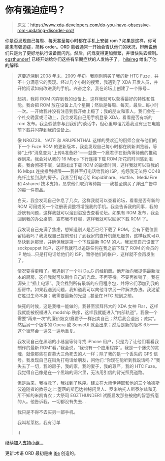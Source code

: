 # 你有强迫症吗？

> 原文：<https://www.xda-developers.com/do-you-have-obsessive-rom-updating-disorder-ord/>

你是否发现自己每周、每天甚至每小时都在手机上安装 rom？如果是这样，你可能患有强迫症，简称 order。ORD 患者通常一开始会否认他们的状况，辩解说他们只是为了更好地执行设备而闪光。然后，闪烁变得更加频繁，并很快失去控制。 [egzthunder1](http://forum.xda-developers.com/showthread.php?t=652857) 已经开始给你们这些有早期症状的人发帖子了。 [hilaireg](http://forum.xda-developers.com/member.php?u=1505670) 给出了他的解释:

> 这要追溯到 2008 年末，2009 年初。我刚刚购买了我的新 HTC Fuze，并不十分满意它的表现。经过几个小时的搜索，我遇到了 XDA 开发人员，并开始阅读如何改进我的手机。兴奋之余，我在论坛上创建了一个账号...
> 
> 起初，我将 ROM 闪存到我的设备上，这样我就可以获得最好的特性和性能。我会把 ROM 放在设备上几个星期；然后是每周、每天，最后...每小时一次。一开始我并没有注意到我开始上瘾了；我的朋友和家人。我们会在一个社交晚宴或活动上，我会发现自己用手机登录 XDA，看看是否有新的 rom 发布。我会假装参与到我们的谈话中，但心里却诅咒着我没有坐在电脑前下载并闪存到我的设备上。
> 
> 像 NRGZ28、NATF 和 ARUPENTHAL 这样的受欢迎的厨师会宣布他们的下一个 Fuze ROM 的更新版本，我会发现自己每小时都在刷新浏览器，等待“上传”消息变为“上传&准备好”——就像一个瘾君子在街角等待他的推动器到来。我会对从我的 16 Mbps 下行连接下载 ROM 所花的时间感到沮丧。我会彻夜不眠，试图找出下载 ROM 的最佳时间，这样我就可以将我的 16 Mbps 连接推到极限——我甚至打电话给我的 ISP，抱怨我无法将 OC48 光纤连接到我的房子。我甚至打电话给 RapidShare、Hotfile、MediaFire 和 4shared 技术支持，恳求他们取消等待期——我甚至购买了弹出广告中的每一件商品。
> 
> 白天，我会发现自己休息了几次，这样我就可以查看论坛，看看是否有新的 ROM 可用或另一个注册表调整将增强我的手机。我会告诉我的同事，我的膀胱有问题，这样我就可以溜到浴室去查看论坛。如果有 ROM 发布，我会回到我的办公桌前，宣布我不舒服，这样我就可以回家下载 ROM 了。
> 
> 我发现自己充满了焦虑，想知道别人是否已经下载了 ROM。会有下载位置留给我吗？我发现自己提前预订了到我家的直升机航班服务，这样我就可以尽快到达那里，并确保我是第一个下载最新 ROM 的人。我发现自己设置了 sockpuppet 账户，这样我就可以追踪任何在我之前下载了 ROM 的会员的 IP 地址...只是打电话给他们的 ISP，暂停他们的帐户，这样就不会再发生了。
> 
> 情况变得更糟了。我遇到了一个叫 Da_G 的经销商。他开始向我提供最新版本的厨房，这样我就可以制作自己的光盘。不再等待。不要再推销了。我在源头上“插上电源”。我会找到所有最新的应用程序包，并将它们添加到我的厨房中。如果我遇到问题，我知道我可以向他寻求另一种解决办法。我渴望它胜过生命本身；我需要最新的光盘...甚至在 HTC 想到之前。
> 
> 快死的时候，这是我唯一能做的。我甚至崇拜伟大的 XDA 女神 Flar，这样我就能被祝福进入 modship 秩序，这样我就能进入“内部轨道”。我像一个需要“再来一次”的廉价妓女/瘾君子一样出卖自己；然后我会退出；诚实”。然后另一个版本的 Opera 或 SenseUI 就会出来；然后是新的版本 6.5——这个循环会一遍又一遍地重复。
> 
> 我发现自己在黑暗的小巷里等待寻找 iPhone 用户，只是为了让他们看看我制作的最新 ROM“看，”我会说，“我也有一个应用程序”。我是一个迷失的灵魂，就像那些在百慕大三角死去的人一样；除了我的是一个丢失的 GPS 信号。我发现自己在街角打电话给朋友，问他们:“你现在能听到我说话吗？”我失去了一切，我的房子，我的家，我的妻子，我的尊严，我的 HTC Fuze。我觉得自己像是在一个黑暗的洞穴里，无法用引信的背光照亮道路。
> 
> 但是后来，我得救了，我找到了秩序。建立在大师伊特耶和他的三个哈德斯波追随者的教导之上:堕落的斯巴达神秘闪灵人、罗米纳托人斯泰尔兹和无所不知的米凯肯农；大祭司 EGZTHUNDER1 试图启发那些被他的智慧折磨的人。他告诉我，一切都没有失去...
> 
> 我只是不得不去买另一部手机。
> 
> 我叫希莱格，我有订单
> 
> :)

继续加入[支持小组...](http://forum.xda-developers.com/showthread.php?t=652857)

更新:术语 ORD 最初是由 [itje](http://htcpedia.com/forum/showthread.php?p=44969#post44969) 创造的。